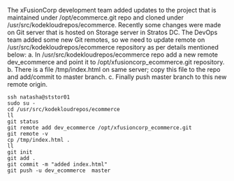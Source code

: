 The xFusionCorp development team added updates to the project that is maintained under /opt/ecommerce.git repo and cloned under /usr/src/kodekloudrepos/ecommerce. Recently some changes were made on Git server that is hosted on Storage server in Stratos DC. The DevOps team added some new Git remotes, so we need to update remote on /usr/src/kodekloudrepos/ecommerce repository as per details mentioned below:
a. In /usr/src/kodekloudrepos/ecommerce repo add a new remote dev_ecommerce and point it to /opt/xfusioncorp_ecommerce.git repository.
b. There is a file /tmp/index.html on same server; copy this file to the repo and add/commit to master branch.
c. Finally push master branch to this new remote origin.

```
ssh natasha@ststor01
sudo su -
cd /usr/src/kodekloudrepos/ecommerce
ll
git status
git remote add dev_ecommerce /opt/xfusioncorp_ecommerce.git
git remote -v
cp /tmp/index.html .
ll
git init
git add .
git commit -m "added index.html"
git push -u dev_ecommerce  master
```